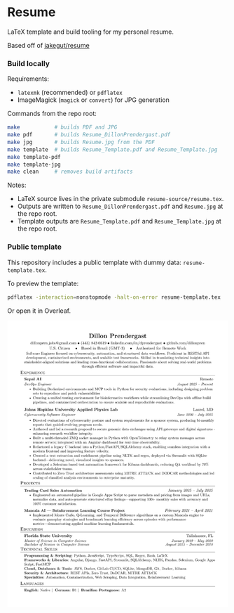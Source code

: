 # Resume
LaTeX template and build tooling for my personal resume.

Based off of [jakegut/resume](https://github.com/jakegut/resume)

### Build locally
Requirements:
- `latexmk` (recommended) or `pdflatex`
- ImageMagick (`magick` or `convert`) for JPG generation

Commands from the repo root:

```bash
make           # builds PDF and JPG
make pdf       # builds Resume_DillonPrendergast.pdf
make jpg       # builds Resume.jpg from the PDF
make template  # builds Resume_Template.pdf and Resume_Template.jpg
make template-pdf
make template-jpg
make clean     # removes build artifacts
```

Notes:
- LaTeX source lives in the private submodule `resume-source/resume.tex`.
- Outputs are written to `Resume_DillonPrendergast.pdf` and `Resume.jpg` at the repo root.
 - Template outputs are `Resume_Template.pdf` and `Resume_Template.jpg` at the repo root.

### Public template
This repository includes a public template with dummy data: `resume-template.tex`.

To preview the template:

```bash
pdflatex -interaction=nonstopmode -halt-on-error resume-template.tex
```

Or open it in Overleaf.

![Resume Preview](Resume.jpg)
